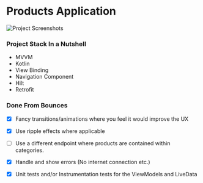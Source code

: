 # Products Application

![Project Screenshots](https://github.com/alizeyn/Products/blob/main/screenshots.PNG)    

### Project Stack In a Nutshell
* MVVM
* Kotlin
* View Binding
* Navigation Component
* Hilt
* Retrofit
      
        
        
### Done From Bounces
- [x] Fancy transitions/animations where you feel it would improve the UX
- [x] Use ripple effects where applicable
- [ ] Use a different endpoint where products are contained within categories.
- [x] Handle and show errors (No internet connection etc.)
- [x] Unit tests and/or Instrumentation tests for the ViewModels and LiveData


